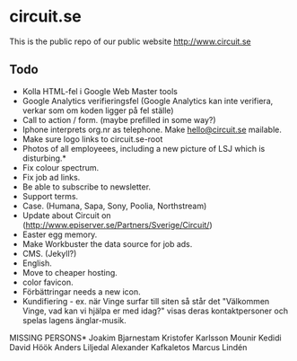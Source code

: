 circuit.se
==========

This is the public repo of our public website http://www.circuit.se


Todo
----
- Kolla HTML-fel i Google Web Master tools
- Google Analytics verifieringsfel (Google Analytics kan inte verifiera, verkar som om koden ligger på fel ställe)
- Call to action / form. (maybe prefilled in some way?)
- Iphone interprets org.nr as telephone. Make hello@circuit.se mailable.
- Make sure logo links to circuit.se-root
- Photos of all employeees, including a new picture of LSJ which is disturbing.*
- Fix colour spectrum.
- Fix job ad links.
- Be able to subscribe to newsletter.
- Support terms.
- Case. (Humana, Sapa, Sony, Poolia, Northstream)
- Update about Circuit on (http://www.episerver.se/Partners/Sverige/Circuit/)
- Easter egg memory.
- Make Workbuster the data source for job ads.
- CMS. (Jekyll?)
- English.
- Move to cheaper hosting.
- color favicon.
- Förbättringar needs a new icon.
- Kundifiering - ex. när Vinge surfar till siten så står det "Välkommen Vinge, vad kan vi hjälpa er med idag?" visas deras kontaktpersoner och spelas lagens änglar-musik.

MISSING PERSONS*
Joakim Bjarnestam
Kristofer Karlsson
Mounir Kedidi
David Höök
Anders Liljedal
Alexander Kafkaletos
Marcus Lindén
